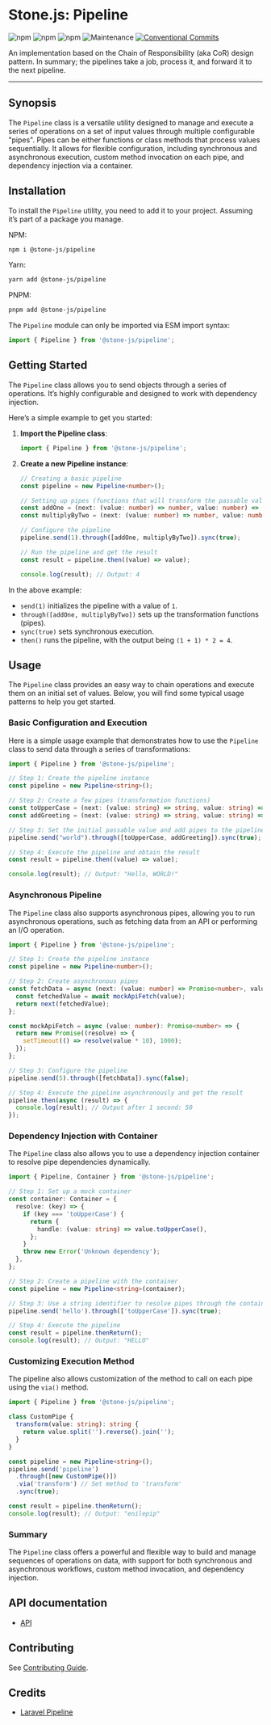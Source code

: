 # Stone.js: Pipeline

![npm](https://img.shields.io/npm/l/@stone-js/pipeline)
![npm](https://img.shields.io/npm/v/@stone-js/pipeline)
![npm](https://img.shields.io/npm/dm/@stone-js/pipeline)
![Maintenance](https://img.shields.io/maintenance/yes/2024)
[![Conventional Commits](https://img.shields.io/badge/Conventional%20Commits-1.0.0-yellow.svg)](https://conventionalcommits.org)

An implementation based on the Chain of Responsibility (aka CoR) design pattern.
In summary; the pipelines take a job, process it, and forward it to the next pipeline.

---

## Synopsis

The `Pipeline` class is a versatile utility designed to manage and execute a series of operations on a set of input values through multiple configurable "pipes". Pipes can be either functions or class methods that process values sequentially. It allows for flexible configuration, including synchronous and asynchronous execution, custom method invocation on each pipe, and dependency injection via a container.

## Installation

To install the `Pipeline` utility, you need to add it to your project. Assuming it’s part of a package you manage.

NPM:

```bash
npm i @stone-js/pipeline
```

Yarn:

```bash
yarn add @stone-js/pipeline
```

PNPM:

```bash
pnpm add @stone-js/pipeline
```

The `Pipeline` module can only be imported via ESM import syntax:

```typescript
import { Pipeline } from '@stone-js/pipeline';
```

## Getting Started

The `Pipeline` class allows you to send objects through a series of operations. It’s highly configurable and designed to work with dependency injection.

Here’s a simple example to get you started:

1. **Import the Pipeline class**:

   ```typescript
   import { Pipeline } from '@stone-js/pipeline';
   ```

2. **Create a new Pipeline instance**:

   ```typescript
   // Creating a basic pipeline
   const pipeline = new Pipeline<number>();
   
   // Setting up pipes (functions that will transform the passable value)
   const addOne = (next: (value: number) => number, value: number) => next(value + 1);
   const multiplyByTwo = (next: (value: number) => number, value: number) => next(value * 2);
   
   // Configure the pipeline
   pipeline.send(1).through([addOne, multiplyByTwo]).sync(true);
   
   // Run the pipeline and get the result
   const result = pipeline.then((value) => value); 
   
   console.log(result); // Output: 4
   ```

In the above example:
- `send(1)` initializes the pipeline with a value of `1`.
- `through([addOne, multiplyByTwo])` sets up the transformation functions (pipes).
- `sync(true)` sets synchronous execution.
- `then()` runs the pipeline, with the output being `(1 + 1) * 2 = 4`.

## Usage

The `Pipeline` class provides an easy way to chain operations and execute them on an initial set of values. Below, you will find some typical usage patterns to help you get started.

### Basic Configuration and Execution

Here is a simple usage example that demonstrates how to use the `Pipeline` class to send data through a series of transformations:

```typescript
import { Pipeline } from '@stone-js/pipeline';

// Step 1: Create the pipeline instance
const pipeline = new Pipeline<string>();

// Step 2: Create a few pipes (transformation functions)
const toUpperCase = (next: (value: string) => string, value: string) => next(value.toUpperCase());
const addGreeting = (next: (value: string) => string, value: string) => next(`Hello, ${value}!`);

// Step 3: Set the initial passable value and add pipes to the pipeline
pipeline.send("world").through([toUpperCase, addGreeting]).sync(true);

// Step 4: Execute the pipeline and obtain the result
const result = pipeline.then((value) => value);

console.log(result); // Output: "Hello, WORLD!"
```

### Asynchronous Pipeline

The `Pipeline` class also supports asynchronous pipes, allowing you to run asynchronous operations, such as fetching data from an API or performing an I/O operation.

```typescript
import { Pipeline } from '@stone-js/pipeline';

// Step 1: Create the pipeline instance
const pipeline = new Pipeline<number>();

// Step 2: Create asynchronous pipes
const fetchData = async (next: (value: number) => Promise<number>, value: number) => {
  const fetchedValue = await mockApiFetch(value);
  return next(fetchedValue);
};

const mockApiFetch = async (value: number): Promise<number> => {
  return new Promise((resolve) => {
    setTimeout(() => resolve(value * 10), 1000);
  });
};

// Step 3: Configure the pipeline
pipeline.send(5).through([fetchData]).sync(false);

// Step 4: Execute the pipeline asynchronously and get the result
pipeline.then(async (result) => {
  console.log(result); // Output after 1 second: 50
});
```

### Dependency Injection with Container

The `Pipeline` class also allows you to use a dependency injection container to resolve pipe dependencies dynamically.

```typescript
import { Pipeline, Container } from '@stone-js/pipeline';

// Step 1: Set up a mock container
const container: Container = {
  resolve: (key) => {
    if (key === 'toUpperCase') {
      return {
        handle: (value: string) => value.toUpperCase(),
      };
    }
    throw new Error('Unknown dependency');
  },
};

// Step 2: Create a pipeline with the container
const pipeline = new Pipeline<string>(container);

// Step 3: Use a string identifier to resolve pipes through the container
pipeline.send('hello').through(['toUpperCase']).sync(true);

// Step 4: Execute the pipeline
const result = pipeline.thenReturn();
console.log(result); // Output: "HELLO"
```

### Customizing Execution Method

The pipeline also allows customization of the method to call on each pipe using the `via()` method.

```typescript
import { Pipeline } from '@stone-js/pipeline';

class CustomPipe {
  transform(value: string): string {
    return value.split('').reverse().join('');
  }
}

const pipeline = new Pipeline<string>();
pipeline.send('pipeline')
  .through([new CustomPipe()])
  .via('transform') // Set method to 'transform'
  .sync(true);

const result = pipeline.thenReturn();
console.log(result); // Output: "enilepip"
```

### Summary

The `Pipeline` class offers a powerful and flexible way to build and manage sequences of operations on data, with support for both synchronous and asynchronous workflows, custom method invocation, and dependency injection.

## API documentation

- [API](https://github.com/stonemjs/pipeline/blob/main/docs/modules.md)

## Contributing

See [Contributing Guide](https://github.com/stonemjs/pipeline/blob/main/CONTRIBUTING.md).

## Credits
- [Laravel Pipeline](https://github.com/laravel/framework/blob/10.x/src/Illuminate/Pipeline/Pipeline.php)